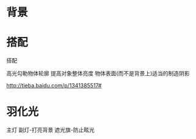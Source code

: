 




# 背景


# 搭配
搭配


高光勾勒物体轮廓
提高对象整体亮度
物体表面(而不是背景上)适当的制造阴影


http://tieba.baidu.com/p/1341385517#




# 羽化光
主灯
副灯-打亮背景
遮光旗-防止眩光








